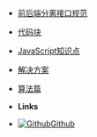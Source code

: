 - [前后端分离接口规范](/modules/api-standard/index)
- [代码块](/modules/code-chunk/index)
- [JavaScript知识点](/modules/code-chunk/index)
- [解决方案](/modules/solution/index)
- [算法篇](/modules/code-chunk/index)




- **Links**
- [![Github](https://icongram.jgog.in/simple/github.svg?color=808080&size=16)Github](https://github.com/loycoder)

